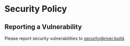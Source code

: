 # Security Policy

## Reporting a Vulnerability

Please report security vulnerabilities to security@river.build.
